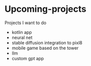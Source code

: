# Upcoming-projects
Projects I want to do

- kotlin app
- neural net
- stable diffusion integration to pixl8
- mobile game based on the tower
- llm
- custom gpt app
